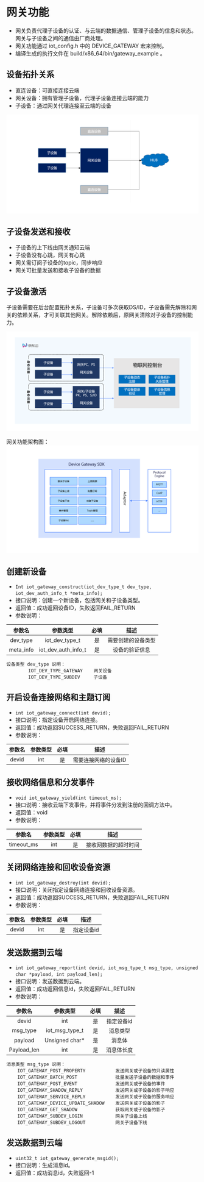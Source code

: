# 网关功能

- 网关负责代理子设备的认证、与云端的数据通信、管理子设备的信息和状态。网关与子设备之间的通信由厂商处理。
- 网关功能通过 iot_config.h 中的 DEVICE_GATEWAY 宏来控制。
- 编译生成的执行文件在 build/x86_64/bin/gateway_example 。

## 设备拓扑关系

- 直连设备：可直接连接云端
- 网关设备：拥有管理子设备，代理子设备连接云端的能力
- 子设备：通过网关代理连接至云端的设备

![image](../../../../image/IoT/IoT-DeviceSDK/Gateway-Topology.png)

## 子设备发送和接收

- 子设备的上下线由网关通知云端
- 子设备没有心跳，网关有心跳
- 网关需订阅子设备的topic，同步响应
- 网关可批量发送和接收子设备的数据

## 子设备激活

子设备需要在后台配置拓扑关系，子设备可多次获取DS/ID，子设备需先解除和网关的依赖关系，才可关联其他网关。解除依赖后，原网关清除对子设备的控制能力。

![image](../../../../image/IoT/IoT-DeviceSDK/Device_Activation.PNG)

网关功能架构图：
![image](../../../../image/IoT/IoT-DeviceSDK/DeviceGateway.PNG)

## 创建新设备

- `Int iot_gateway_construct(iot_dev_type_t dev_type, iot_dev_auth_info_t *meta_info);`
- 接口说明：创建一个新设备，包括网关和子设备类型。
- 返回值：成功返回设备ID，失败返回FAIL_RETURN
- 参数说明：

|  参数名   |      参数类型       | 必填 |        描述        |
| :-------: | :-----------------: | :--: | :----------------: |
| dev_type  |   iot_dev_type_t    |  是  | 需要创建的设备类型 |
| meta_info | iot_dev_auth_info_t |  是  |   设备的验证信息   |

```
设备类型 dev_type 说明：
		IOT_DEV_TYPE_GATEWAY 	网关设备  
		IOT_DEV_TYPE_SUBDEV 	子设备
```



## 开启设备连接网络和主题订阅

- `int iot_gateway_connect(int devid);`
- 接口说明：指定设备开启网络连接。
- 返回值：成功返回SUCCESS_RETURN，失败返回FAIL_RETURN
- 参数说明：

| 参数名 | 参数类型 | 必填 |         描述         |
| :----: | :------: | :--: | :------------------: |
| devid  |   int    |  是  | 需要连接网络的设备ID |

## 接收网络信息和分发事件

- `void iot_gateway_yield(int timeout_ms);`
- 接口说明：接收云端下发事件，并将事件分发到注册的回调方法中。
- 返回值：void
- 参数说明：

|   参数名   | 参数类型 | 必填 |         描述         |
| :--------: | :------: | :--: | :------------------: |
| timeout_ms |   int    |  是  | 接收网数据的超时时间 |



## 关闭网络连接和回收设备资源

- `int iot_gateway_destroy(int devid);`
- 接口说明：关闭指定设备网络连接和回收设备资源。
- 返回值：成功返回SUCCESS_RETURN，失败返回FAIL_RETURN
- 参数说明：

| 参数名 | 参数类型 | 必填 |    描述    |
| :----: | :------: | :--: | :--------: |
| devid  |   int    |  是  | 指定设备id |

## 发送数据到云端

- `int iot_gateway_report(int devid, iot_msg_type_t msg_type, unsigned char *payload, int payload_len);`
- 接口说明：发送数据到云端。
- 返回值：成功返回信息id，失败返回FAIL_RETURN
- 参数说明：

|   参数名    |    参数类型    | 必填 |    描述    |
| :---------: | :------------: | :--: | :--------: |
|    devid    |      int       |  是  | 指定设备id |
|  msg_type   | iot_msg_type_t |  是  |  消息类型  |
|   payload   | Unsigned char* |  是  |   消息体   |
| Payload_len |      int       |  是  | 消息体长度 |

```
消息类型 msg_type 说明：
    IOT_GATEWAY_POST_PROPERTY           发送网关或子设备的只读属性
    IOT_GATEWAY_BATCH_POST              批量发送子设备的数据和事件
    IOT_GATEWAY_POST_EVENT              发送网关或子设备的事件
    IOT_GATEWAY_SHADOW_REPLY            发送网关或子设备的影子响应
    IOT_GATEWAY_SERVICE_REPLY           发送网关或子设备的服务响应
    IOT_GATEWAY_DEVICE_UPDATE_SHADOW    发送网关或子设备的影子
    IOT_GATEWAY_GET_SHADOW              获取网关或子设备的影子
    IOT_GATEWAY_SUBDEV_LOGIN            网关子设备上线
    IOT_GATEWAY_SUBDEV_LOGOUT           网关子设备下线

```



## 发送数据到云端

- `uint32_t iot_gateway_generate_msgid();`
- 接口说明：生成消息id。
- 返回值：成功消息id，失败返回-1 